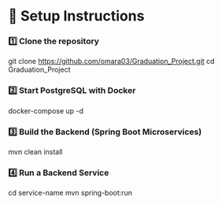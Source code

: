 # 🚀 Setup Instructions

### 1️⃣ Clone the repository
git clone https://github.com/omara03/Graduation_Project.git
cd Graduation_Project

### 2️⃣ Start PostgreSQL with Docker
docker-compose up -d

### 3️⃣ Build the Backend (Spring Boot Microservices)
mvn clean install

### 4️⃣ Run a Backend Service
cd service-name
mvn spring-boot:run
